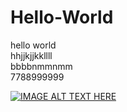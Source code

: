 # Hello-World
hello world  
hhjjkjjkkllll  
bbbbnmmnmm  
7788999999  

[![IMAGE ALT TEXT HERE](  https://img.youtube.com/vi/SNN4s4HEaW4//0.jpg)](    https://www.youtube.com/watch?v=SNN4s4HEaW4&t=219s&ab_channel=ShraddhaTV)


